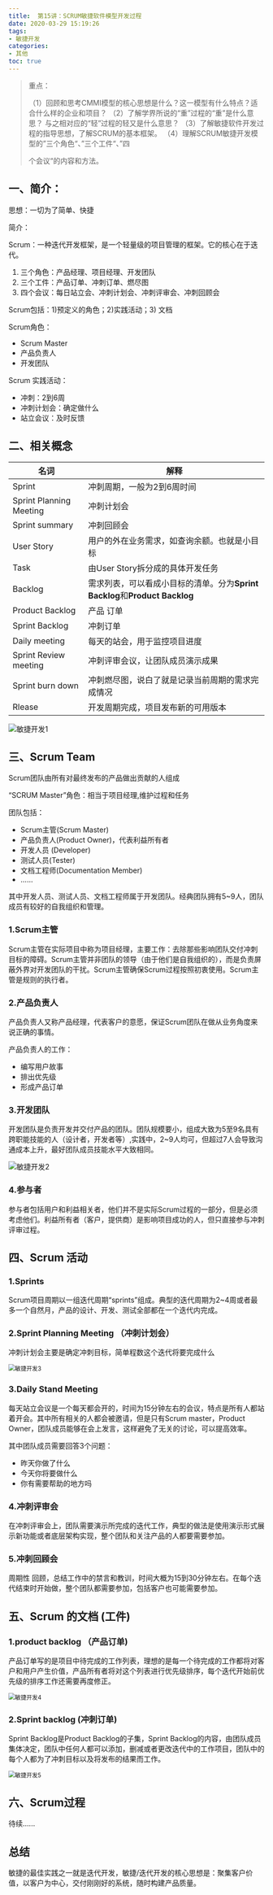 ```yaml
---
title:  第15讲：SCRUM敏捷软件模型开发过程
date: 2020-03-29 15:19:26
tags:
- 敏捷开发
categories:
- 其他
toc: true
---
```


<!-- # 第15讲：SCRUM敏捷软件模型开发过程 -->

> 重点：
>
> （1）回顾和思考CMMI模型的核心思想是什么？这一模型有什么特点？适合什么样的企业和项目？
> （2）了解学界所说的“重”过程的“重”是什么意思？ 与之相对应的“轻”过程的轻又是什么意思？
> （3）了解敏捷软件开发过程的指导思想，了解SCRUM的基本框架。
> （4）理解SCRUM敏捷开发模型的”三个角色“、”三个工件“、”四
>
> 个会议“的内容和方法。
<!--more-->
## 一、简介：

思想：一切为了简单、快捷

简介：

Scrum：一种迭代开发框架，是一个轻量级的项目管理的框架。它的核心在于迭代。

1. 三个角色：产品经理、项目经理、开发团队
2. 三个工件：产品订单、冲刺订单、燃尽图
3. 四个会议：每日站立会、冲刺计划会、冲刺评审会、冲刺回顾会

Scrum包括：1)预定义的角色；2)实践活动；3) 文档

Scrum角色：

* Scrum Master
* 产品负责人
* 开发团队

Scrum 实践活动：

* 冲刺：2到6周
* 冲刺计划会：确定做什么
* 站立会议：及时反馈

## 二、相关概念



| 名词                    | 解释                                                         |
| ----------------------- | ------------------------------------------------------------ |
| Sprint                  | 冲刺周期，一般为2到6周时间                                   |
| Sprint Planning Meeting | 冲刺计划会                                                   |
| Sprint summary          | 冲刺回顾会                                                   |
| User Story              | 用户的外在业务需求，如查询余额。也就是小目标                 |
| Task                    | 由User Story拆分成的具体开发任务                             |
| Backlog                 | 需求列表，可以看成小目标的清单。分为**Sprint Backlog**和**Product Backlog** |
| Product Backlog         | 产品 订单                                                    |
| Sprint Backlog          | 冲刺订单                                                     |
| Daily meeting           | 每天的站会，用于监控项目进度                                 |
| Sprint Review meeting   | 冲刺评审会议，让团队成员演示成果                             |
| Sprint burn down        | 冲刺燃尽图，说白了就是记录当前周期的需求完成情况             |
| Rlease                  | 开发周期完成，项目发布新的可用版本                           |

![敏捷开发1](https://gitee.com/zhou-ning/BlogImage/raw/master/敏捷开发/敏捷开发1.png)



## 三、Scrum Team 

Scrum团队由所有对最终发布的产品做出贡献的人组成

“SCRUM Master”角色：相当于项目经理,维护过程和任务

团队包括：

* Scrum主管(Scrum Master)
* 产品负责人(Product Owner)，代表利益所有者
* 开发人员 (Developer)
* 测试人员(Tester)
* 文档工程师(Documentation Member)
* ......

其中开发人员、测试人员、文档工程师属于开发团队。经典团队拥有5~9人，团队成员有较好的自我组织和管理。



### 1.Scrum主管

Scrum主管在实际项目中称为项目经理，主要工作：去除那些影响团队交付冲刺目标的障碍。Scrum主管并非团队的领导（由于他们是自我组织的），而是负责屏蔽外界对开发团队的干扰。Scrum主管确保Scrum过程按照初衷使用。Scrum主管是规则的执行者。



### 2.产品负责人

产品负责人又称产品经理，代表客户的意愿，保证Scrum团队在做从业务角度来说正确的事情。

产品负责人的工作：

* 编写用户故事
* 排出优先级
* 形成产品订单



### 3.开发团队

开发团队是负责开发并交付产品的团队。团队规模要小，组成大致为5至9名具有跨职能技能的人（设计者，开发者等）,实践中，2~9人均可，但超过7人会导致沟通成本上升，最好团队成员技能水平大致相同。

![敏捷开发2](https://gitee.com/zhou-ning/BlogImage/raw/master/敏捷开发/敏捷开发2.png)

### 4.参与者

参与者包括用户和利益相关者，他们并不是实际Scrum过程的一部分，但是必须考虑他们。利益所有者（客户，提供商）是影响项目成功的人，但只直接参与冲刺评审过程。



## 四、Scrum 活动

### 1.Sprints

Scrum项目周期以一组迭代周期“sprints”组成。典型的迭代周期为2~4周或者最多一个自然月，产品的设计、开发、测试全部都在一个迭代内完成。

### 2.Sprint Planning Meeting （冲刺计划会）

冲刺计划会主要是确定冲刺目标，简单程数这个迭代将要完成什么

<img src="https://gitee.com/zhou-ning/BlogImage/raw/master/敏捷开发/敏捷开发3.png" alt="敏捷开发3" style="zoom:80%;" />

### 3.Daily Stand Meeting

每天站立会议是一个每天都会开的，时间为15分钟左右的会议，特点是所有人都站着开会。其中所有相关的人都会被邀请，但是只有Scrum master，Product Owner，团队成员能够在会上发言，这样避免了无关的讨论，可以提高效率。

其中团队成员需要回答3个问题：

* 昨天你做了什么
* 今天你将要做什么
* 你有需要帮助的地方吗

### 4.冲刺评审会

在冲刺评审会上，团队需要演示所完成的迭代工作，典型的做法是使用演示形式展示新功能或者底层架构实现，整个团队和关注产品的人都要需要参加。

### 5.冲刺回顾会

周期性 回顾，总结工作中的禁言和教训，时间大概为15到30分钟左右。在每个迭代结束时开始做，整个团队都需要参加，包括客户也可能需要参加。



## 五、**Scrum** **的文档** (工件)

### 1.product backlog （产品订单)

产品订单写的是项目中待完成的工作列表，理想的是每一个待完成的工作都将对客户和用户产生价值，产品所有者将对这个列表进行优先级排序，每个迭代开始前优先级的排序工作还需要再度修正。

<img src="https://gitee.com/zhou-ning/BlogImage/raw/master/敏捷开发/敏捷开发4.png" alt="敏捷开发4" style="zoom:80%;" />

### 2.Sprint backlog (冲刺订单)

Sprint Backlog是Product Backlog的子集，Sprint Backlog的内容，由团队成员集体决定，团队中任何人都可以添加，删减或者更改迭代中的工作项目，团队中的每个人都为了冲刺目标以及将发布的结果而工作。

<img src="https://gitee.com/zhou-ning/BlogImage/raw/master/敏捷开发/敏捷开发5.png" alt="敏捷开发5" style="zoom:80%;" />

## 六、Scrum过程

待续......



## 总结

敏捷的最佳实践之一就是迭代开发，敏捷/迭代开发的核心思想是：聚集客户价值，以客户为中心，交付刚刚好的系统，随时构建产品质量。